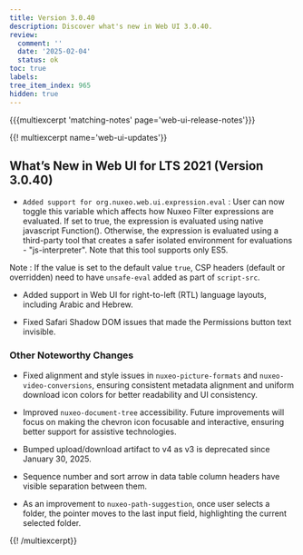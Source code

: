```yaml
---
title: Version 3.0.40
description: Discover what's new in Web UI 3.0.40.
review:
  comment: ''
  date: '2025-02-04'
  status: ok
toc: true
labels:
tree_item_index: 965
hidden: true
---
```


{{{multiexcerpt 'matching-notes' page='web-ui-release-notes'}}}

{{! multiexcerpt name='web-ui-updates'}}

## What’s New in Web UI for LTS 2021 (Version 3.0.40)

- `Added support for org.nuxeo.web.ui.expression.eval` : User can now toggle this variable which affects how Nuxeo Filter expressions are evaluated. If set to true, the expression is evaluated using native javascript Function(). Otherwise, the expression is evaluated using a third-party tool that creates a safer isolated environment for evaluations - "js-interpreter". Note that this tool supports only ES5.

Note : If the value is set to the default value `true`, CSP headers (default or overridden) need to have `unsafe-eval` added as part of `script-src`.<br/>

- Added support in Web UI for right-to-left (RTL) language layouts, including Arabic and Hebrew.<br/>

- Fixed Safari Shadow DOM issues that made the Permissions button text invisible.<br/>

### Other Noteworthy Changes

- Fixed alignment and style issues in `nuxeo-picture-formats` and `nuxeo-video-conversions`, ensuring consistent metadata alignment and uniform download icon colors for better readability and UI consistency.<br/>

- Improved `nuxeo-document-tree` accessibility. Future improvements will focus on making the chevron icon focusable and interactive, ensuring better support for assistive technologies.<br/>

- Bumped upload/download artifact to v4 as v3 is deprecated since January 30, 2025.<br/>

- Sequence number and sort arrow in data table column headers have visible separation between them.<br/>

- As an improvement to `nuxeo-path-suggestion`, once user selects a folder, the pointer moves to the last input field, highlighting the current selected folder.<br/>

{{! /multiexcerpt}}
